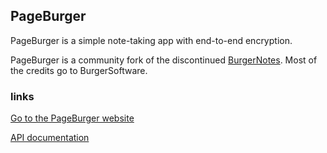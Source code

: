 ## PageBurger
PageBurger is a simple note-taking app with end-to-end encryption.

PageBurger is a community fork of the discontinued [BurgerNotes](https://codeberg.org/burger-software/burgernotes). Most of the credits go to BurgerSoftware.

### links
[Go to the PageBurger website](https://notes.hectabit.org)

[API documentation](APIDOCS.md)
